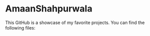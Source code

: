 # AmaanShahpurwala
This GitHub is a showcase of my favorite projects. You can find the following files:



